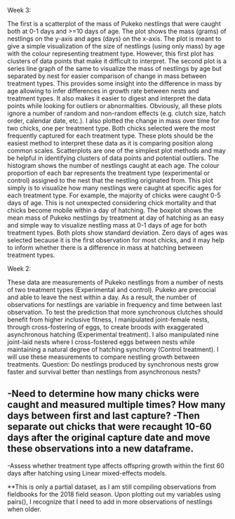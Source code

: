 Week 3:

The first is a scatterplot of the mass of Pukeko nestlings that were caught both at 0-1 days and >=10 days of age. The plot shows the mass (grams) of nestlings on the y-axis and ages (days) on the x-axis. The plot is meant to give a simple visualization of the size of nestlings (using only mass) by age with the colour representing treatment type. However, this first plot has clusters of data points that make it difficult to interpret. The second plot is a series line graph of the same to visualize the mass of nestlings by age but separated by nest for easier comparison of change in mass between treatment types. This provides some insight into the difference in mass by age allowing to infer differences in growth rate between nests and treatment types. It also makes it easier to digest and interpret the data points while looking for outliers or abnormalities. Obviously, all these plots ignore a number of random and non-random effects (e.g. clutch size, hatch order, calendar date, etc.). I also plotted the change in mass over time for two chicks, one per treatment type. Both chicks selected were the most frequently captured for each treatment type. These plots should be the easiest method to interpret these data as it is comparing position along common scales. Scatterplots are one of the simplest plot methods and may be helpful in identifying clusters of data points and potential outliers.
The histogram shows the number of nestlings caught at each age. The colour proportion of each bar represents the treatment type (experimental or control) assigned to the nest that the nestling originated from. This plot simply is to visualize how many nestlings were caught at specific ages for each treatment type. For example, the majority of chicks were caught 0-5 days of age. This is not unexpected considering chick mortality and that chicks become mobile within a day of hatching.
The boxplot shows the mean mass of Pukeko nestlings by treatment at day of hatching as an easy and simple way to visualize nestling mass at 0-1 days of age for both treatment types. Both plots show standard deviation. Zero days of ages was selected because it is the first observation for most chicks, and it may help to inform whether there is a difference in mass at hatching between treatment types. 






Week 2:

These data are measurements of Pukeko nestlings from a number of nests of two treatment types (Experimental and control). Pukeko are precocial and able to leave the nest within a day. As a result, the number of observations for nestlings are variable in frequency and time between last observation. To test the prediction that more synchronous clutches should benefit from higher inclusive fitness, I manipulated joint-female nests, through cross-fostering of eggs, to create broods with exaggerated asynchronous hatching (Experimental treatment). I also manipulated nine joint-laid nests where I cross-fostered eggs between nests while maintaining a natural degree of hatching synchrony (Control treatment). I will use these measurements to compare nestling growth between treatments. 
Question:
Do nestlings produced by synchronous nests grow faster and survival better than nestlings from asynchronous nests?

-Need to determine how many chicks were caught and measured multiple times? How many days between first and last capture?
-Then separate out chicks that were recaught 10-60 days after the original capture date and move these observations into a new dataframe.
-
-Assess whether treatment type affects offspring growth within the first 60 days after hatching using Linear mixed-effects models.


**This is only a partial dataset, as I am still compiling observations from fieldbooks for the 2018 field season. Upon plotting out my variables using pairs(), I recognize that I need to add in more observations of nestlings when older.
